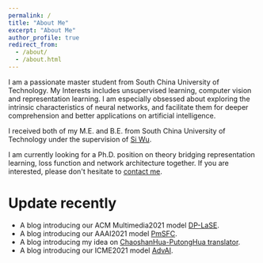```yaml
---
permalink: /
title: "About Me"
excerpt: "About Me"
author_profile: true
redirect_from: 
  - /about/
  - /about.html
---
```


I am a passionate master student from South China University of Technology. My Interests includes unsupervised learning, computer vision and representation learning. I am especially obsessed about exploring the intrinsic characteristics of neural networks, and facilitate them for deeper comprehension and better applications on artificial intelligence.

I received both of my M.E. and B.E. from South China University of Technology under the supervision of [Si Wu](http://www2.scut.edu.cn/cs/2017/0129/c22285a327623/page.htm). 

I am currently looking for a Ph.D. position on theory bridging representation learning, loss function and network architecture together. If you are interested, please don't hesitate to [contact me](mailto:csliguanyue007@mail.scut.edu.cn). 

Update recently
======
- A blog introducing our ACM Multimedia2021 model [DP-LaSE](https://guanyueli.com/publication/multimedia2021). 
- A blog introducing our AAAI2021 model [PmSFC](https://guanyueli.com/publication/aaai2021). 
- A blog introducing my idea on [ChaoshanHua-PutongHua translator](https://guanyueli.com/how-to-translate-chaoshanhua-to-putonghua/). 
- A blog introducing our ICME2021 model [AdvAI](https://guanyueli.com/publication/icme2021). 

